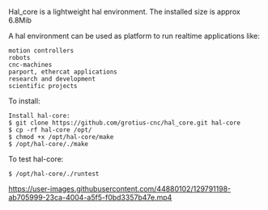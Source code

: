 
Hal_core is a lightweight hal environment.
The installed size is approx 6.8Mib

A hal environment can be used as platform to run realtime applications like:

	motion controllers 
	robots
	cnc-machines 
	parport, ethercat applications
	research and development 
	scientific projects


To install:

	Install hal-core:
	$ git clone https://github.com/grotius-cnc/hal_core.git hal-core
	$ cp -rf hal-core /opt/
	$ chmod +x /opt/hal-core/make
	$ /opt/hal-core/./make
	
To test hal-core:

	$ /opt/hal-core/./runtest

https://user-images.githubusercontent.com/44880102/129791198-ab705999-23ca-4004-a5f5-f0bd3357b47e.mp4

